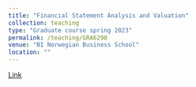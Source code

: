 ```yaml
---
title: "Financial Statement Analysis and Valuation"
collection: teaching
type: "Graduate course spring 2023"
permalink: /teaching/GRA6298
venue: "BI Norwegian Business School"
location: ""
---
```


[Link](https://programmeinfo.bi.no/nb/kurs/GRA-6298/)
